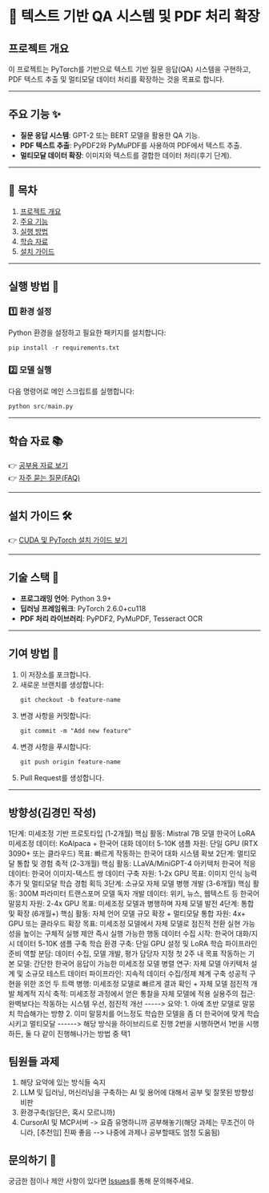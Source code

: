 # 📝 텍스트 기반 QA 시스템 및 PDF 처리 확장

## 프로젝트 개요
이 프로젝트는 PyTorch를 기반으로 텍스트 기반 질문 응답(QA) 시스템을 구현하고, PDF 텍스트 추출 및 멀티모달 데이터 처리를 확장하는 것을 목표로 합니다.

---

## 주요 기능 ✨
- **질문 응답 시스템**: GPT-2 또는 BERT 모델을 활용한 QA 기능.
- **PDF 텍스트 추출**: PyPDF2와 PyMuPDF를 사용하여 PDF에서 텍스트 추출.
- **멀티모달 데이터 확장**: 이미지와 텍스트를 결합한 데이터 처리(후기 단계).

---

## 📖 목차
1. [프로젝트 개요](#프로젝트-개요)
2. [주요 기능](#주요-기능)
3. [실행 방법](#실행-방법)
4. [학습 자료](#학습-자료)
5. [설치 가이드](#설치-가이드)

---

## 실행 방법 🚀

### 1️⃣ 환경 설정
Python 환경을 설정하고 필요한 패키지를 설치합니다:

```python
pip install -r requirements.txt
```
### 2️⃣ 모델 실행
다음 명령어로 메인 스크립트를 실행합니다:

```python
python src/main.py
```

---

## 학습 자료 📚

👉 [공부용 자료 보기](docs/study-guide.md)  
👉 [자주 묻는 질문(FAQ)](docs/faq.md)

---

## 설치 가이드 🛠️

👉 [CUDA 및 PyTorch 설치 가이드 보기](docs/setup-guide.md)

---

## 기술 스택 🧰
- **프로그래밍 언어**: Python 3.9+
- **딥러닝 프레임워크**: PyTorch 2.6.0+cu118
- **PDF 처리 라이브러리**: PyPDF2, PyMuPDF, Tesseract OCR

---

## 기여 방법 🤝

1. 이 저장소를 포크합니다.
2. 새로운 브랜치를 생성합니다:
    ```
    git checkout -b feature-name
    ```
3. 변경 사항을 커밋합니다:
    ```
    git commit -m "Add new feature"
    ```
4. 변경 사항을 푸시합니다:
    ```
    git push origin feature-name
    ```
5. Pull Request를 생성합니다.

---


## 방향성(김경민 작성)

1단계: 미세조정 기반 프로토타입 (1-2개월)
핵심 활동: Mistral 7B 모델 한국어 LoRA 미세조정
데이터: KoAlpaca + 한국어 대화 데이터 5-10K 샘플
자원: 단일 GPU (RTX 3090+ 또는 클라우드)
목표: 빠르게 작동하는 한국어 대화 시스템 확보
2단계: 멀티모달 통합 및 경험 축적 (2-3개월)
핵심 활동: LLaVA/MiniGPT-4 아키텍처 한국어 적응
데이터: 한국어 이미지-텍스트 쌍 데이터 구축
자원: 1-2x GPU
목표: 이미지 인식 능력 추가 및 멀티모달 학습 경험 획득
3단계: 소규모 자체 모델 병행 개발 (3-6개월)
핵심 활동: 300M 파라미터 트랜스포머 모델 독자 개발
데이터: 위키, 뉴스, 웹텍스트 등 한국어 말뭉치
자원: 2-4x GPU
목표: 미세조정 모델과 병행하며 자체 모델 발전
4단계: 통합 및 확장 (6개월+)
핵심 활동: 자체 언어 모델 규모 확장 + 멀티모달 통합
자원: 4x+ GPU 또는 클라우드 확장
목표: 미세조정 모델에서 자체 모델로 점진적 전환
실현 가능성을 높이는 구체적 실행 제안
즉시 실행 가능한 행동
데이터 수집 시작: 한국어 대화/지시 데이터 5-10K 샘플 구축
학습 환경 구축: 단일 GPU 설정 및 LoRA 학습 파이프라인 준비
역할 분담: 데이터 수집, 모델 개발, 평가 담당자 지정
첫 2주 내 목표
작동하는 기본 모델: 간단한 한국어 응답이 가능한 미세조정 모델
병렬 연구: 자체 모델 아키텍처 설계 및 소규모 테스트
데이터 파이프라인: 지속적 데이터 수집/정제 체계 구축
성공적 구현을 위한 조언
두 트랙 병행: 미세조정 모델로 빠르게 결과 확인 + 자체 모델 점진적 개발
체계적 지식 축적: 미세조정 과정에서 얻은 통찰을 자체 모델에 적용
실용주의 접근: 완벽보다는 작동하는 시스템 우선, 점진적 개선
-----> 요약: 1. 아예 초반 모델로 말뭉치 학습해가는 방향 2. 이미 말뭉치를 어느정도 학습한 모델을 좀 더 한국어에 맞게 학습시키고 멀티모달  ------> 해당 방식을 하이브리드로 진행 2번을 시행하면서 1번을 시행하든, 둘 다 같이 진행해나가는 방법 중 택1

## 팀원들 과제

1. 해당 요약에 있는 방식들 숙지
2. LLM 및 딥러닝, 머신러닝을 구축하는 AI 및 용어에 대해서 공부 및 잘못된 방향성 비판
3. 환경구축(일단은, 혹시 모르니까)
4. CursorAI 및 MCP서버 -> 요즘 유명하니까 공부해놓기(해당 과제는 무조건이 아니라, [추천임] 진짜 좋음 --> 나중에 과제나 공부할때도 엄청 도움됨)


## 문의하기 💬

궁금한 점이나 제안 사항이 있다면 [Issues](https://github.com/username/project-name/issues)를 통해 문의해주세요.
